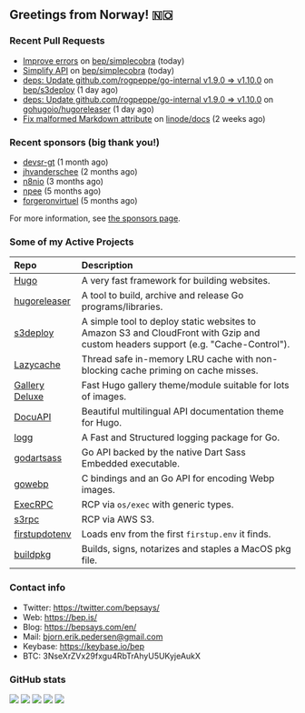## Greetings from Norway! 🇳🇴

### Recent Pull Requests

- [Improve errors](https://github.com/bep/simplecobra/pull/2) on [bep/simplecobra](https://github.com/bep/simplecobra) (today)
- [Simplify API](https://github.com/bep/simplecobra/pull/1) on [bep/simplecobra](https://github.com/bep/simplecobra) (today)
- [deps: Update github.com/rogpeppe/go-internal v1.9.0 =&gt; v1.10.0](https://github.com/bep/s3deploy/pull/374) on [bep/s3deploy](https://github.com/bep/s3deploy) (1 day ago)
- [deps: Update github.com/rogpeppe/go-internal v1.9.0 =&gt; v1.10.0](https://github.com/gohugoio/hugoreleaser/pull/39) on [gohugoio/hugoreleaser](https://github.com/gohugoio/hugoreleaser) (1 day ago)
- [Fix malformed Markdown attribute](https://github.com/linode/docs/pull/6256) on [linode/docs](https://github.com/linode/docs) (2 weeks ago)

### Recent sponsors (big thank you!)

- [devsr-gt](https://github.com/devsr-gt) (1 month ago)
- [jhvanderschee](https://github.com/jhvanderschee) (2 months ago)
- [n8nio](https://github.com/n8nio) (3 months ago)
- [npee](https://github.com/npee) (5 months ago)
- [forgeronvirtuel](https://github.com/forgeronvirtuel) (5 months ago)

For more information, see [the sponsors page](https://github.com/sponsors/bep/).

### Some of my Active Projects

| Repo  | Description |
| :---------------------------------------- | :------------------------------------------- |
| [Hugo](https://github.com/gohugoio/hugo)|A very fast framework for building websites. |
| [hugoreleaser](https://github.com/gohugoio/hugoreleaser)| A tool to build, archive and release Go programs/libraries.  |
| [s3deploy](https://github.com/bep/s3deploy)| A simple tool to deploy static websites to Amazon S3 and CloudFront with Gzip and custom headers support (e.g. "Cache-Control").|
| [Lazycache](https://github.com/bep/lazycache)| Thread safe in-memory LRU cache with non-blocking cache priming on cache misses.  |
| [Gallery Deluxe](https://github.com/bep/gallerydeluxe)|Fast Hugo gallery theme/module suitable for lots of images.  |
| [DocuAPI](https://github.com/bep/docuapi)| Beautiful multilingual API documentation theme for Hugo.  |
| [logg](https://github.com/bep/logg)| A Fast and Structured logging package for Go.  |
| [godartsass](https://github.com/bep/godartsass)| Go API backed by the native Dart Sass Embedded executable. |
| [gowebp](https://github.com/bep/gowebp)|C bindings and an Go API for encoding Webp images. |
| [ExecRPC](https://github.com/bep/execrpc)|RCP via `os/exec` with generic types.  |
| [s3rpc](https://github.com/bep/s3rpc)|RCP via AWS S3.|
| [firstupdotenv](https://github.com/bep/firstupdotenv)|Loads env from the first `firstup.env` it finds. |
| [buildpkg](https://github.com/bep/buildpkg)| Builds, signs, notarizes and staples a MacOS pkg file. |

### Contact info
- Twitter: https://twitter.com/bepsays/
- Web: https://bep.is/
- Blog: https://bepsays.com/en/
- Mail: bjorn.erik.pedersen@gmail.com
- Keybase: https://keybase.io/bep
- BTC: 3NseXrZVx29fxgu4RbTrAhyU5UKyjeAukX


### GitHub stats

![](https://github-profile-summary-cards.vercel.app/api/cards/profile-details?username=bep&theme=github)
![](https://github-profile-summary-cards.vercel.app/api/cards/repos-per-language?username=bep&theme=github)
![](https://github-profile-summary-cards.vercel.app/api/cards/most-commit-language?username=bep&theme=github)
![](https://github-profile-summary-cards.vercel.app/api/cards/stats?username=bep&theme=github)
![](https://github-profile-summary-cards.vercel.app/api/cards/productive-time?username=bep&theme=github)
